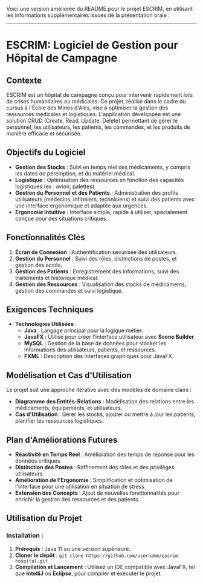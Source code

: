 Voici une version améliorée du README pour le projet ESCRIM, en utilisant les informations supplémentaires issues de la présentation orale :

---

# ESCRIM: Logiciel de Gestion pour Hôpital de Campagne

## Contexte
ESCRIM est un hôpital de campagne conçu pour intervenir rapidement lors de crises humanitaires ou médicales. Ce projet, réalisé dans le cadre du cursus à l'École des Mines d'Alès, vise à optimiser la gestion des ressources médicales et logistiques. L'application développée est une solution CRUD (Create, Read, Update, Delete) permettant de gérer le personnel, les utilisateurs, les patients, les commandes, et les produits de manière efficace et sécurisée.

## Objectifs du Logiciel
- **Gestion des Stocks** : Suivi en temps réel des médicaments, y compris les dates de péremption, et du matériel médical.
- **Logistique** : Optimisation des ressources en fonction des capacités logistiques (ex : avion, palettes).
- **Gestion du Personnel et des Patients** : Administration des profils utilisateurs (médecins, infirmiers, techniciens) et suivi des patients avec une interface ergonomique et adaptée aux urgences.
- **Ergonomie Intuitive** : Interface simple, rapide à utiliser, spécialement conçue pour des situations critiques.

## Fonctionnalités Clés
1. **Écran de Connexion** : Authentification sécurisée des utilisateurs.
2. **Gestion du Personnel** : Suivi des rôles, distinctions de postes, et gestion des accès.
3. **Gestion des Patients** : Enregistrement des informations, suivi des traitements et historique médical.
4. **Gestion des Ressources** : Visualisation des stocks de médicaments, gestion des commandes et suivi logistique.

## Exigences Techniques
- **Technologies Utilisées** :
  - **Java** : Langage principal pour la logique métier.
  - **JavaFX** : Utilisé pour créer l'interface utilisateur avec **Scene Builder**.
  - **MySQL** : Gestion de la base de données pour stocker les informations des utilisateurs, patients, et ressources.
  - **FXML** : Description des interfaces graphiques pour JavaFX.

## Modélisation et Cas d'Utilisation
Le projet suit une approche itérative avec des modèles de domaine clairs :
- **Diagramme des Entités-Relations** : Modélisation des relations entre les médicaments, équipements, et utilisateurs.
- **Cas d'Utilisation** : Gérer les stocks, ajouter ou mettre à jour les patients, planifier les ressources logistiques.

## Plan d'Améliorations Futures
- **Réactivité en Temps Réel** : Amélioration des temps de réponse pour les données critiques.
- **Distinction des Postes** : Raffinement des rôles et des privilèges utilisateurs.
- **Amélioration de l'Ergonomie** : Simplification et optimisation de l'interface pour une utilisation en situation de stress.
- **Extension des Concepts** : Ajout de nouvelles fonctionnalités pour enrichir la gestion des ressources et des patients.

## Utilisation du Projet
### Installation :
1. **Prérequis** : Java 11 ou une version supérieure.
2. **Cloner le dépôt** : `git clone https://github.com/username/escrim-hospital.git`
3. **Compilation et Lancement** : Utilisez un IDE compatible avec JavaFX, tel que **IntelliJ** ou **Eclipse**, pour compiler et exécuter le projet.
